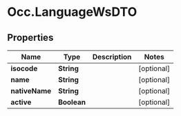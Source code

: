 # Occ.LanguageWsDTO

## Properties
Name | Type | Description | Notes
------------ | ------------- | ------------- | -------------
**isocode** | **String** |  | [optional] 
**name** | **String** |  | [optional] 
**nativeName** | **String** |  | [optional] 
**active** | **Boolean** |  | [optional] 


